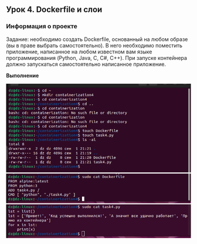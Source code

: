 ## Урок 4. Dockerfile и слои

### **Информация о проекте**

Задание: необходимо создать Dockerfile, основанный на любом образе (вы в праве выбрать самостоятельно).
В него необходимо поместить приложение, написанное на любом известном вам языке программирования (Python, Java, C, С#, C++).
При запуске контейнера должно запускаться самостоятельно написанное приложение.




**Выполнение**

![pic1](https://github.com/DimitryZykin/Containerisation/blob/main/Seminar_4/src/Pic1.png) 
![pic2](https://github.com/DimitryZykin/Containerisation/blob/main/Seminar_4/src/Pic2.png) 
![pic3](https://github.com/DimitryZykin/Containerisation/blob/main/Seminar_4/src/Pic3.png) 
